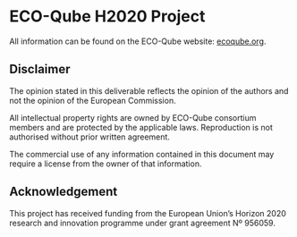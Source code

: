 # ECO-Qube H2020 Project
All information can be found on the ECO-Qube website: [ecoqube.org](https://ecoqube.org/).

## Disclaimer 

The opinion stated in this deliverable reflects the opinion of the authors and not the opinion of the European Commission. 

All intellectual property rights are owned by ECO-Qube consortium members and are protected by the applicable laws. Reproduction is not authorised without prior written agreement. 

The commercial use of any information contained in this document may require a license from the owner of that information. 

  

## Acknowledgement 

This project has received funding from the European Union’s Horizon 2020 research and innovation programme under grant agreement Nº 956059. 